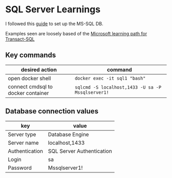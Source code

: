 # SQL Server Learnings
I followed this [guide](https://collabnix.com/how-to-run-microsoft-sql-in-minutes-using-docker-desktop/) to set up the MS-SQL DB.

Examples seen are loosely based of the [Microsoft learning path for Transact-SQL](https://learn.microsoft.com/en-us/training/paths/get-started-querying-with-transact-sql/)

## Key commands
| desired action | command |
| ---- | ---- |
| open docker shell | `docker exec -it sql1 "bash"` |
| connect cmdsql to docker container | `sqlcmd -S localhost,1433 -U sa -P Mssqlserver1!` |

## Database connection values
| key | value | 
| ---- | ---- |
| Server type | Database Engine |
| Server name | localhost,1433 |
| Authentication | SQL Server Authentication |
| Login | sa |
| Password | Mssqlserver1! |